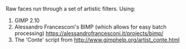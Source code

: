Raw faces run through a set of artistic filters. Using:
1. GIMP 2.10
2. Alessandro Francesconi's BIMP (which allows for easy batch processing) https://alessandrofrancesconi.it/projects/bimp/
3. The 'Conte' script from http://www.gimphelp.org/artist_conte.html
